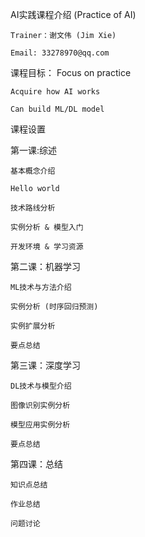 
AI实践课程介绍 (Practice of AI)

	Trainer：谢文伟 (Jim Xie)

	Email: 33278970@qq.com


课程目标：
	Focus on practice
	
	Acquire how AI works
	
	Can build ML/DL model


课程设置

第一课:综述

	基本概念介绍

	Hello world

	技术路线分析

	实例分析 & 模型入门

	开发环境 & 学习资源

第二课：机器学习

	ML技术与方法介绍

	实例分析 (时序回归预测)

	实例扩展分析

	要点总结

第三课：深度学习

	DL技术与模型介绍

	图像识别实例分析

	模型应用实例分析

	要点总结

第四课：总结

	知识点总结

	作业总结

	问题讨论

